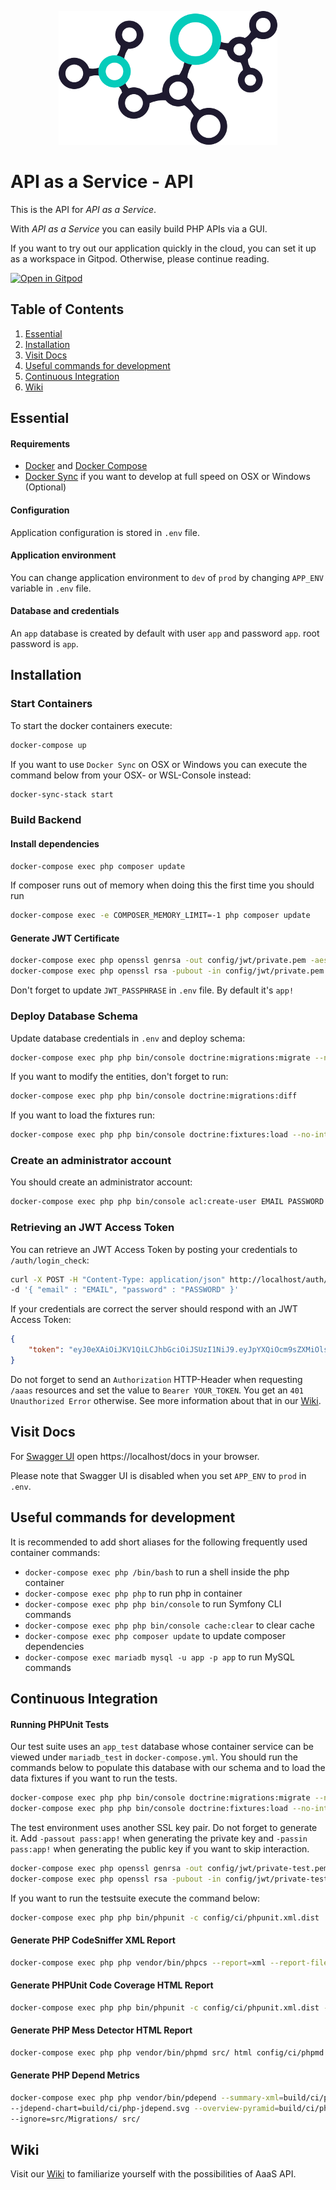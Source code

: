 <p align="center">
    <img src="https://raw.githubusercontent.com/christiansiewert/aaas-api/develop/docs/logo.png" alt="API as a Service" />
</p>

# API as a Service - API

This is the API for _API as a Service_.

With _API as a Service_ you can easily build PHP APIs via a GUI.

If you want to try out our application quickly in the cloud, you can set it up as a workspace in Gitpod. Otherwise, please continue reading.

[![Open in Gitpod](https://gitpod.io/button/open-in-gitpod.svg)](https://gitpod.io/#https://github.com/christiansiewert/aaas-api/tree/develop)

## Table of Contents

1. [Essential](#essential)
2. [Installation](#installation)
3. [Visit Docs](#visit-docs)
4. [Useful commands for development](#useful-commands-for-development)
5. [Continuous Integration](#continuous-integration)
6. [Wiki](#wiki)

## Essential

#### Requirements

* [Docker] and [Docker Compose]
* [Docker Sync] if you want to develop at full speed on OSX or Windows (Optional)

#### Configuration

Application configuration is stored in `.env` file. 

#### Application environment
You can change application environment to `dev` of `prod` by changing `APP_ENV` variable in `.env` file.

#### Database and credentials
An `app` database is created by default with user `app` and password `app`. root password is `app`.

## Installation

### Start Containers 

To start the docker containers execute: 

```bash
docker-compose up
```

If you want to use `Docker Sync` on OSX or Windows you can execute the command below from your OSX- or WSL-Console instead:

```bash
docker-sync-stack start
```

### Build Backend

#### Install dependencies

```bash
docker-compose exec php composer update
```

If composer runs out of memory when doing this the first time you should run

```bash
docker-compose exec -e COMPOSER_MEMORY_LIMIT=-1 php composer update
```

#### Generate JWT Certificate

```bash
docker-compose exec php openssl genrsa -out config/jwt/private.pem -aes256 4096
docker-compose exec php openssl rsa -pubout -in config/jwt/private.pem -out config/jwt/public.pem
```

Don't forget to update `JWT_PASSPHRASE` in `.env` file. By default it's `app!`

### Deploy Database Schema

Update database credentials in `.env` and deploy schema:

```bash
docker-compose exec php php bin/console doctrine:migrations:migrate --no-interaction
```

If you want to modify the entities, don't forget to run:

```bash
docker-compose exec php php bin/console doctrine:migrations:diff
```

If you want to load the fixtures run:

```bash
docker-compose exec php php bin/console doctrine:fixtures:load --no-interaction
```

### Create an administrator account

You should create an administrator account:

```bash
docker-compose exec php php bin/console acl:create-user EMAIL PASSWORD --admin
```

### Retrieving an JWT Access Token

You can retrieve an JWT Access Token by posting your credentials to `/auth/login_check`:

```bash
curl -X POST -H "Content-Type: application/json" http://localhost/auth/login_check \
-d '{ "email" : "EMAIL", "password" : "PASSWORD" }'
```

If your credentials are correct the server should respond with an JWT Access Token:

```json
{
    "token": "eyJ0eXAiOiJKV1QiLCJhbGciOiJSUzI1NiJ9.eyJpYXQiOcm9sZXMiOlsiUk9MRV9..."
}
```

Do not forget to send an `Authorization` HTTP-Header when requesting `/aaas` resources and set the value to `Bearer YOUR_TOKEN`. You get an `401 Unauthorized Error` otherwise. See more information about that in our [Wiki].

## Visit Docs

For [Swagger UI] open https://localhost/docs in your browser. 

Please note that Swagger UI is disabled when you set `APP_ENV` to `prod` in `.env`. 

## Useful commands for development

It is recommended to add short aliases for the following frequently used container commands:

* `docker-compose exec php /bin/bash` to run a shell inside the php container
* `docker-compose exec php php` to run php in container
* `docker-compose exec php php bin/console` to run Symfony CLI commands
* `docker-compose exec php php bin/console cache:clear` to clear cache
* `docker-compose exec php composer update` to update composer dependencies
* `docker-compose exec mariadb mysql -u app -p app` to run MySQL commands

## Continuous Integration

#### Running PHPUnit Tests

Our test suite uses an ``app_test`` database whose container service can be viewed under ``mariadb_test`` in ``docker-compose.yml``. You should run the commands below to populate this database with our schema and to load the data fixtures if you want to run the tests.

```bash
docker-compose exec php php bin/console doctrine:migrations:migrate --no-interaction --env=test
docker-compose exec php php bin/console doctrine:fixtures:load --no-interaction --env=test
```

The test environment uses another SSL key pair. Do not forget to generate it. Add ``-passout pass:app!`` when generating the private key and ``-passin pass:app!`` when generating the public key if you want to skip interaction.

```bash
docker-compose exec php openssl genrsa -out config/jwt/private-test.pem -aes256 4096
docker-compose exec php openssl rsa -pubout -in config/jwt/private-test.pem -out config/jwt/public-test.pem
```

If you want to run the testsuite execute the command below:

```bash
docker-compose exec php php bin/phpunit -c config/ci/phpunit.xml.dist
```

#### Generate PHP CodeSniffer XML Report

```bash
docker-compose exec php php vendor/bin/phpcs --report=xml --report-file=build/ci/phpcs.xml --standard=config/ci/phpcs.xml.dist
```

#### Generate PHPUnit Code Coverage HTML Report

```bash
docker-compose exec php php bin/phpunit -c config/ci/phpunit.xml.dist --coverage-html build/ci/coverage
```

#### Generate PHP Mess Detector HTML Report

```bash
docker-compose exec php php vendor/bin/phpmd src/ html config/ci/phpmd.xml.dist --reportfile build/ci/phpmd.html
```

#### Generate PHP Depend Metrics

```bash
docker-compose exec php php vendor/bin/pdepend --summary-xml=build/ci/php-pdepend.xml \
--jdepend-chart=build/ci/php-jdepend.svg --overview-pyramid=build/ci/php-pyramid.svg \
--ignore=src/Migrations/ src/
```

## Wiki

Visit our [Wiki] to familiarize yourself with the possibilities of AaaS API.

[Docker]: https://docs.docker.com/engine/installation
[Docker Compose]: https://docs.docker.com/compose/install/
[Swagger UI]: https://swagger.io/tools/swagger-ui/
[Docker Sync]: http://docker-sync.io/
[Wiki]: https://aaas-api.readthedocs.io



